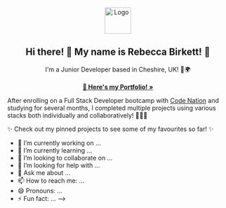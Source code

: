 <!-- PROJECT LOGO -->
<br />
<p align="center">
  <a href="https://github.com/kelseru">
    <img src="https://img.icons8.com/cute-clipart/96/000000/origami.png" alt="Logo" width="60" height="60">
  </a>

  <h2 align="center">Hi there! 👋 My name is Rebecca Birkett! 🎋</h2>

  <p align="center">
    I'm a Junior Developer based in Cheshire, UK! 🌳🌍
    <br />
    <br />
    <a href="https://github.com/CNcage/anchor"><strong>🦌 Here's my Portfolio! »</strong></a>
    <br />
  </p>
</p>



After enrolling on a Full Stack Developer bootcamp with [Code Nation](https://wearecodenation.com) and studying for several months, I completed multiple projects using various stacks both individually and collaboratively! 👩🏻‍💻

✨ Check out my pinned projects to see some of my favourites so far! ✨


- 🔭 I’m currently working on ...
- 🌱 I’m currently learning ...
- 👯 I’m looking to collaborate on ...
- 🤔 I’m looking for help with ...
- 💬 Ask me about ...
- 📫 How to reach me: ...
- 😄 Pronouns: ...
- ⚡ Fun fact: ...
-->
